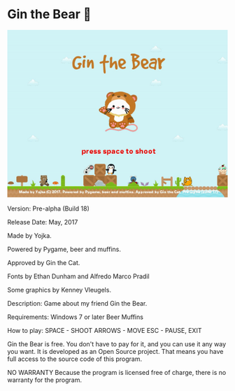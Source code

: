 # Gin the Bear 🐻

![alt screenshot](https://raw.githubusercontent.com/Yojka/Gin-the-Bear/master/Gin%20the%20Bear.gif)

Version: Pre-alpha (Build 18)

Release Date: May, 2017

Made by Yojka.

Powered by Pygame, beer and muffins.

Approved by Gin the Cat.

Fonts by Ethan Dunham and Alfredo Marco Pradil

Some graphics by Kenney Vleugels.

Description:
Game about my friend Gin the Bear.

Requirements:
Windows 7 or later
Beer
Muffins

How to play:
SPACE - SHOOT
ARROWS - MOVE
ESC - PAUSE, EXIT

Gin the Bear is free. You don't have to pay for it, and you can use it any
way you want. It is developed as an Open Source project. That means you have
full access to the source code of this program.

NO WARRANTY
Because the program is licensed free of charge, there is no warranty for the
program.
